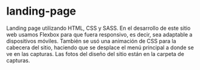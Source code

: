 # landing-page
Landing page utilizando HTML, CSS y SASS. En el desarrollo de este sitio web usamos Flexbox para que fuera responsivo, es decir, sea adaptable a dispositivos móviles. También se usó una animación de CSS para la cabecera del sitio, haciendo que se desplace el menú principal a donde se ve en las capturas. Las fotos del diseño del sitio están en la carpeta de capturas.
